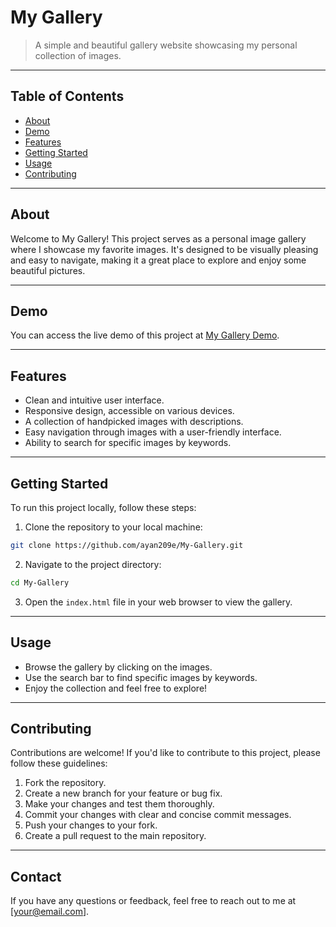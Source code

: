 # My Gallery

> A simple and beautiful gallery website showcasing my personal collection of images.

---

## Table of Contents

- [About](#about)
- [Demo](#demo)
- [Features](#features)
- [Getting Started](#getting-started)
- [Usage](#usage)
- [Contributing](#contributing)

---

## About

Welcome to My Gallery! This project serves as a personal image gallery where I showcase my favorite images. It's designed to be visually pleasing and easy to navigate, making it a great place to explore and enjoy some beautiful pictures.

---

## Demo

You can access the live demo of this project at [My Gallery Demo](https://ayan209e.github.io/My-Gallery/).

---

## Features

- Clean and intuitive user interface.
- Responsive design, accessible on various devices.
- A collection of handpicked images with descriptions.
- Easy navigation through images with a user-friendly interface.
- Ability to search for specific images by keywords.

---

## Getting Started

To run this project locally, follow these steps:

1. Clone the repository to your local machine:

```bash
git clone https://github.com/ayan209e/My-Gallery.git
```

2. Navigate to the project directory:

```bash
cd My-Gallery
```

3. Open the `index.html` file in your web browser to view the gallery.

---

## Usage

- Browse the gallery by clicking on the images.
- Use the search bar to find specific images by keywords.
- Enjoy the collection and feel free to explore!

---

## Contributing

Contributions are welcome! If you'd like to contribute to this project, please follow these guidelines:

1. Fork the repository.
2. Create a new branch for your feature or bug fix.
3. Make your changes and test them thoroughly.
4. Commit your changes with clear and concise commit messages.
5. Push your changes to your fork.
6. Create a pull request to the main repository.

---

## Contact

If you have any questions or feedback, feel free to reach out to me at [your@email.com].

```
